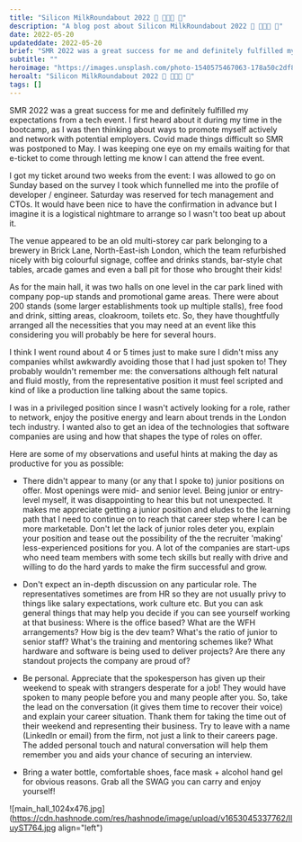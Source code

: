 ```yaml
---
title: "Silicon MilkRoundabout 2022 🎉 👨🏽‍💻 🎤"
description: "A blog post about Silicon MilkRoundabout 2022 🎉 👨🏽‍💻 🎤"
date: 2022-05-20
updateddate: 2022-05-20
brief: "SMR 2022 was a great success for me and definitely fulfilled my expectations from a tech event. I first heard about it during my time in the bootcamp, as I was then thinking about ways to promote myself actively and network with potential employers. ..."
subtitle: ""
heroimage: "https://images.unsplash.com/photo-1540575467063-178a50c2df87?q=80&w=2070&auto=format&fit=crop&ixlib=rb-4.1.0&ixid=M3wxMjA3fDB8MHxwaG90by1wYWdlfHx8fGVufDB8fHx8fA%3D%3D"
heroalt: "Silicon MilkRoundabout 2022 🎉 👨🏽‍💻 🎤"
tags: []
---
```


SMR 2022 was a great success for me and definitely fulfilled my expectations from a tech event. I first heard about it during my time in the bootcamp, as I was then thinking about ways to promote myself actively and network with potential employers. Covid made things difficult so SMR was postponed to May. I was keeping one eye on my emails waiting for that e-ticket to come through letting me know I can attend the free event. 

I got my ticket around two weeks from the event: I was allowed to go on Sunday based on the survey I took which funnelled me into the profile of developer / engineer. Saturday was reserved for tech management and CTOs. It would have been nice to have the confirmation in advance but I imagine it is a logistical nightmare to arrange so I wasn't too beat up about it. 

The venue appeared to be an old multi-storey car park belonging to a brewery in Brick Lane, North-East-ish London, which the team refurbished nicely with big colourful signage, coffee and drinks stands, bar-style chat tables, arcade games and even a ball pit for those who brought their kids!

As for the main hall, it was two halls on one level in the car park lined with company pop-up stands and promotional game areas. There were about 200 stands (some larger establishments took up multiple stalls), free food and drink, sitting areas, cloakroom, toilets etc. So, they have thoughtfully arranged all the necessities that you may need at an event like this considering you will probably be here for several hours.

I think I went round about 4 or 5 times just to make sure I didn't miss any companies whilst awkwardly avoiding those that I had just spoken to! They probably wouldn't remember me: the conversations although felt natural and fluid mostly, from the representative position it must feel scripted and kind of like a production line talking about the same topics. 

I was in a privileged position since I wasn't actively looking for a role, rather to network, enjoy the positive energy and learn about trends in the London tech industry. I wanted also to get an idea of the technologies that software companies are using and how that shapes the type of roles on offer.

Here are some of my observations and useful hints at making the day as productive for you as possible:

- There didn't appear to many (or any that I spoke to) junior positions on offer. Most openings were mid- and senior level. Being junior or entry-level myself, it was disappointing to hear this but not unexpected. It makes me appreciate getting a junior position and eludes to the learning path that I need to continue on to reach that career step where I can be more marketable. Don't let the lack of junior roles deter you, explain your position and tease out the possibility of the the recruiter 'making' less-experienced positions for you. A lot of the companies are start-ups who need team members with some tech skills but really with drive and willing to do the hard yards to make the firm successful and grow. 

- Don't expect an in-depth discussion on any particular role. The representatives sometimes are from HR so they are not usually privy to things like salary expectations, work culture etc. But you can ask general things that may help you decide if you can see yourself working at that business: 
Where is the office based? What are the WFH arrangements?
How big is the dev team? What's the ratio of junior to senior staff?
What's the training and mentoring schemes like?
What hardware and software is being used to deliver projects?
Are there any standout projects the company are proud of?


- Be personal. Appreciate that the spokesperson has given up their weekend to speak with strangers desperate for a job! They would have spoken to many people before you and many people after you. So, take the lead on the conversation (it gives them time to recover their voice) and explain your career situation. Thank them for taking the time out of their weekend and representing their business. Try to leave with a name (LinkedIn or email) from the firm, not just a link to their careers page. The added personal touch and natural conversation will help them remember you and aids your chance of securing an interview. 

- Bring a water bottle, comfortable shoes, face mask + alcohol hand gel for obvious reasons. Grab all the SWAG you can carry and enjoy yourself!



![main_hall_1024x476.jpg](https://cdn.hashnode.com/res/hashnode/image/upload/v1653045337762/lluyST764.jpg align="left")


